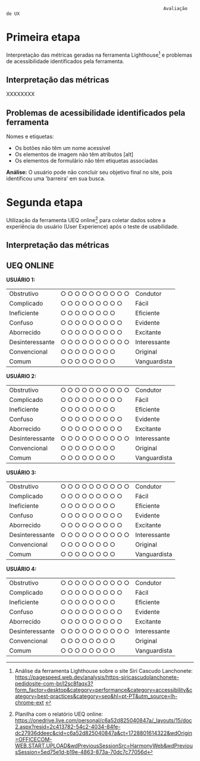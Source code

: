 
                                                               Avaliação de UX                                                


# Primeira etapa 
Interpretação das métricas geradas na ferramenta Lighthouse[^1] e problemas de acessibilidade identificados pela ferramenta.
[^1]: Análise da ferramenta Lighthouse sobre o site Siri Cascudo Lanchonete: <html>  https://pagespeed.web.dev/analysis/https-siricascudolanchonete-pedidosite-com-br/l2sc8faqx3?form_factor=desktop&category=performance&category=accessibility&category=best-practices&category=seo&hl=pt-PT&utm_source=lh-chrome-ext </html>

## Interpretação das métricas 
XXXXXXXX

## Problemas de acessibilidade identificados pela ferramenta

Nomes e etiquetas:
- Os botões não têm um nome acessível
- Os elementos de imagem não têm atributos [alt]
- Os elementos de formulário não têm etiquetas associadas

**Análise:**
O usuário pode não concluir seu objetivo final no site, pois identificou uma 'barreira' em sua busca.

# Segunda etapa 
Utilização da ferramenta UEQ online[^2] para coletar dados sobre a experiência do usuário (User Experience) após o teste de usabilidade.
[^2]: Planilha com o relatório UEQ online: https://onedrive.live.com/personal/c6a52d825040847a/_layouts/15/doc2.aspx?resid=2c413782-54c2-4034-84fe-dc27936ddeec&cid=c6a52d825040847a&ct=1728801614322&wdOrigin=OFFICECOM-WEB.START.UPLOAD&wdPreviousSessionSrc=HarmonyWeb&wdPreviousSession=5ed75e1d-b19e-4863-873a-70dc7c77056d 
## Interpretação das métricas 


## UEQ ONLINE

**USUÁRIO 1:**

|                |                                                |                |
|----------------|------------------------------------------------|----------------|
| Obstrutivo     | ○ ○ ○ ○ ○ ○ ○ ○ ○ ○                            | Condutor       |
| Complicado     | ○ ○ ○ ○ ○ ○ ○ ○ ○                              | Fácil          |
| Ineficiente    | ○ ○ ○ ○ ○ ○ ○ ○                                | Eficiente      |
| Confuso        | ○ ○ ○ ○ ○ ○ ○ ○ ○                              | Evidente       |
| Aborrecido     | ○ ○ ○ ○ ○ ○ ○ ○ ○                              | Excitante      |
| Desinteressante| ○ ○ ○ ○ ○ ○ ○ ○ ○ ○                            | Interessante   |
| Convencional   | ○ ○ ○ ○ ○ ○ ○ ○                                | Original       |
| Comum          | ○ ○ ○ ○ ○ ○ ○ ○                                | Vanguardista   |



**USUÁRIO 2:**

|                |                                                |                |
|----------------|------------------------------------------------|----------------|
| Obstrutivo     | ○ ○ ○ ○ ○ ○ ○ ○ ○ ○                            | Condutor       |
| Complicado     | ○ ○ ○ ○ ○ ○ ○ ○ ○                              | Fácil          |
| Ineficiente    | ○ ○ ○ ○ ○ ○ ○ ○                                | Eficiente      |
| Confuso        | ○ ○ ○ ○ ○ ○ ○ ○ ○                              | Evidente       |
| Aborrecido     | ○ ○ ○ ○ ○ ○ ○ ○ ○                              | Excitante      |
| Desinteressante| ○ ○ ○ ○ ○ ○ ○ ○ ○ ○                            | Interessante   |
| Convencional   | ○ ○ ○ ○ ○ ○ ○ ○                                | Original       |
| Comum          | ○ ○ ○ ○ ○ ○ ○ ○                                | Vanguardista   |


**USUÁRIO 3:**

|                |                                                |                |
|----------------|------------------------------------------------|----------------|
| Obstrutivo     | ○ ○ ○ ○ ○ ○ ○ ○ ○ ○                            | Condutor       |
| Complicado     | ○ ○ ○ ○ ○ ○ ○ ○ ○                              | Fácil          |
| Ineficiente    | ○ ○ ○ ○ ○ ○ ○ ○                                | Eficiente      |
| Confuso        | ○ ○ ○ ○ ○ ○ ○ ○ ○                              | Evidente       |
| Aborrecido     | ○ ○ ○ ○ ○ ○ ○ ○ ○                              | Excitante      |
| Desinteressante| ○ ○ ○ ○ ○ ○ ○ ○ ○ ○                            | Interessante   |
| Convencional   | ○ ○ ○ ○ ○ ○ ○ ○                                | Original       |
| Comum          | ○ ○ ○ ○ ○ ○ ○ ○                                | Vanguardista   |


**USUÁRIO 4:**

|                |                                                |                |
|----------------|------------------------------------------------|----------------|
| Obstrutivo     | ○ ○ ○ ○ ○ ○ ○ ○ ○ ○                            | Condutor       |
| Complicado     | ○ ○ ○ ○ ○ ○ ○ ○ ○                              | Fácil          |
| Ineficiente    | ○ ○ ○ ○ ○ ○ ○ ○                                | Eficiente      |
| Confuso        | ○ ○ ○ ○ ○ ○ ○ ○ ○                              | Evidente       |
| Aborrecido     | ○ ○ ○ ○ ○ ○ ○ ○ ○                              | Excitante      |
| Desinteressante| ○ ○ ○ ○ ○ ○ ○ ○ ○ ○                            | Interessante   |
| Convencional   | ○ ○ ○ ○ ○ ○ ○ ○                                | Original       |
| Comum          | ○ ○ ○ ○ ○ ○ ○ ○                                | Vanguardista   |


